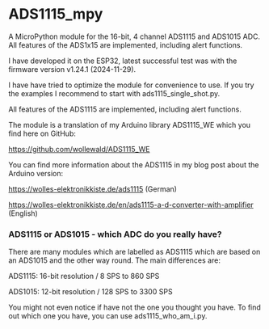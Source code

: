 # ADS1115_mpy
A MicroPython module for the 16-bit, 4 channel ADS1115 and ADS1015 ADC. All features of the ADS1x15 are implemented, including alert functions.

I have developed it on the ESP32, latest successful test was with the firmware version v1.24.1 (2024-11-29). 

I have have tried to optimize the module for convenience to use. If you try the examples I recommend 
to start with ads1115_single_shot.py. 

All features of the ADS1115 are implemented, including alert functions. 

The module is a translation of my Arduino library ADS1115_WE which you find here on GitHub:

https://github.com/wollewald/ADS1115_WE 

You can find more information about the ADS1115 in my blog post about the Arduino version:  

https://wolles-elektronikkiste.de/ads1115 (German)

https://wolles-elektronikkiste.de/en/ads1115-a-d-converter-with-amplifier (English)

<h3>ADS1115 or ADS1015 - which ADC do you really have?</h3>

There are many modules which are labelled as ADS1115 which are based on an ADS1015 and the other way round. The main differences are:

ADS1115: 16-bit resolution / 8 SPS to 860 SPS

ADS1015: 12-bit resolution / 128 SPS to 3300 SPS

You might not even notice if have not the one you thought you have. To find out which one you have, you can use ads1115_who_am_i.py.
